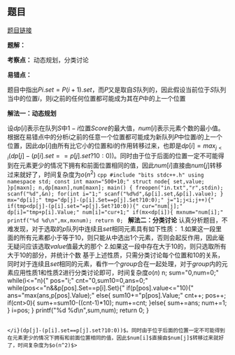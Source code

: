 ## 题目
[题目链接](https://www.nowcoder.com/practice/3d50203ca67a4bc1a6935d59fdbc08e1?tpId=182&tqId=340262&sourceUrl=/exam/oj&channenl=wgithub&fromPut=wgithub)

**题解：**

**考察点：** 动态规划，分类讨论

**易错点：**

题目中指出$Pi.set=P(i+1).set$，而$P$又是取自$S$队列的，因此假设当前位于$S$队列当中的位置$i$，则$i$之前的任何位置都可能成为其在$P$中的上一个位置

**解法一：动态规划**

设$dp[i]$表示在队列$S$中$1-i$位置$Score$的最大值，$num[i]$表示元素个数的最小值。根据在易错点中的分析$i$之前的任意一个位置都可能成为新队列$P$中位置$i$的上一个位置，因此$dp[i]$由所有比它小的位置和$i$的作用转移过来，也即是$dp[i]=max_{j<i}(dp[j]-(p[i].set==p[j].set?10:0))$。同时由于位于后面的位置一定不可能得到在元素更少的情况下拥有和前面位置相同的值，因此$num[i]$直接由$num[j]$转移过来就好了，时间复杂度为$o(n^2)$ ```cpp #include "bits stdc++.h" using namespace std; const int maxn="500+10;" struct node{ set,value; }p[maxn]; n,dp[maxn],num[maxn]; main() { freopen("in.txt","r",stdin); scanf("%d",&n); for(int i="1;" scanf("%d%d",&p[i].set,&p[i].value); } mx="dp[i];" tmp="dp[j]-(p[i].Set==p[j].Set?10:0);" j="1;j<i;j++){" if(tmp<dp[j]-(p[i].set="=p[j].Set?10:0)){" cur="num[j];" dp[i]="tmp+p[i].Value;" num[i]="cur+1;" if(mx<dp[i]){ mxnum="num[i];" printf("%d %d\n",mx,mxnum); return 0; ``` **解法二：分类讨论** 认真分析题目，不难发现，对于选取的$p$队列中连续且$set$相同元素具有如下性质： $1.$如果这一段里面的所有元素都小于等于$10$，则只能从中选出$1$个元素，否则会起反作用，因此毫无疑问应该选取$value$值最大的那个 $2.$如果这一段中存在大于$10$的，则只选取所有大于$10$的部分，并统计个数 基于上述性质，只需分类讨论每个位置和$10$的关系，同时对于连续且$set$相同的元素，看作一个$group$合在一起处理，对于$group$内的元素应用性质$1$和性质$2$进行分类讨论即可，时间复杂度$o(n)$ n; sum="0,num=0;" while(i<="n){" pos="i;" cnt="0,sum10=0,ans=0;" while(pos<="n&amp;&amp;p[pos].Set==p[i].Set){" if(p[pos].value<="10){" ans="max(ans,p[pos].Value);" else{ sum10+="p[pos].Value;" cnt++; pos++; if(cnt>0){
            sum+=sum10-((cnt-1)*10);
            num+=cnt;
        }else{
            sum+=ans;
            num+=1;
        }
        i=pos;
    }
    printf("%d %d\n",sum,num);
    return 0;
}
```

</i}(dp[j]-(p[i].set==p[j].set?10:0))$。同时由于位于后面的位置一定不可能得到在元素更少的情况下拥有和前面位置相同的值，因此$num[i]$直接由$num[j]$转移过来就好了，时间复杂度为$o(n^2)$>